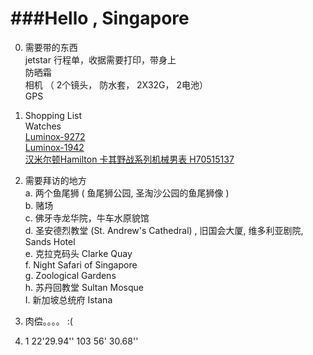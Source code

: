 ###Hello , Singapore
====   
0. 需要带的东西  
   jetstar 行程单，收据需要打印，带身上   
   防晒霜  
   相机 （ 2个镜头， 防水套， 2X32G， 2电池）  
   GPS  

1. Shopping List  
  Watches  
  [Luminox-9272](http://www.amazon.com/Luminox-9272-Raptor-Chronograph-Watch/dp/B006H0JGMA/ref=sr_1_1?ie=UTF8&qid=1384664991&sr=8-1&keywords=9272+F-22 "9272")  
  [Luminox-1942](http://www.amazon.com/Luminox-Atacama-Chronograph-Gunmetal-1942/dp/B00A6MFFPW/ref=sr_1_1?ie=UTF8&qid=1384665050&sr=8-1&keywords=Luminox+1942 "1942")    
  [汉米尔顿Hamilton 卡其野战系列机械男表 H70515137](http://item.jd.com/803611.html)
  
3. 需要拜访的地方   
   a. 两个鱼尾狮 ( 鱼尾狮公园, 圣淘沙公园的鱼尾狮像  )  
   b. 赌场  
   c. 佛牙寺龙华院，牛车水原貌馆   
   d. 圣安德烈教堂 (St. Andrew's Cathedral) , 旧国会大厦, 维多利亚剧院, Sands Hotel  
   e. 克拉克码头 Clarke Quay     
   f. Night Safari of Singapore   
   g. Zoological Gardens  
   h. 苏丹回教堂  Sultan Mosque  
   I. 新加坡总统府 Istana  
4.  肉偿。。。。 :(
5.  1 22'29.94'' 103 56' 30.68''   
